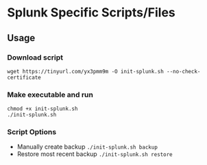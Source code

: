 # Splunk Specific Scripts/Files

## Usage
### Download script
```wget https://tinyurl.com/yx3pmm9m -O init-splunk.sh --no-check-certificate```

### Make executable and run
```
chmod +x init-splunk.sh
./init-splunk.sh
```

### Script Options
*  Manually create backup
```./init-splunk.sh backup```
*  Restore most recent backup
```./init-splunk.sh restore```